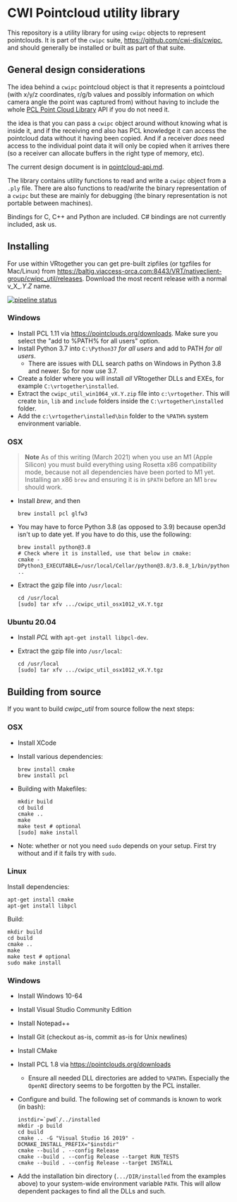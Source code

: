 # CWI Pointcloud utility library

This repository is a utility library for using `cwipc` objects to represent pointclouds. It is part of the `cwipc` suite, <https://github.com/cwi-dis/cwipc>, and should generally be installed or built as part of that suite. 

## General design considerations

The idea behind a `cwipc` pointcloud object is that it represents a pointcloud (with x/y/z coordinates, r/g/b values and possibly information on which camera angle the point was captured from) without having to include the whole [PCL Point Cloud Library](https://github.com/PointCloudLibrary/pcl) API if you do not need it.

the idea is that you can pass a `cwipc` object around without knowing what is inside it, and if the receiving end also has PCL knowledge it can access the pointcloud data without it having been copied. And if a receiver *does* need access to the individual point data it will only be copied when it arrives there (so a receiver can allocate buffers in the right type of memory, etc).

The current design document is in [pointcloud-api.md](pointcloud-api.md). 

The library contains utility functions to read and write a `cwipc` object from a `.ply` file. There are also functions to read/write the binary representation of a `cwipc` but these are mainly for debugging (the binary representation is not portable between machines).

Bindings for C, C++ and Python are included. C# bindings are not currently included, ask us.



## Installing

For use within VRtogether you can get pre-built zipfiles (or tgzfiles for Mac/Linux) from <https://baltig.viaccess-orca.com:8443/VRT/nativeclient-group/cwipc_util/releases>. Download the most recent release with a normal v_X_._Y_._Z_ name.

[![pipeline status](https://baltig.viaccess-orca.com:8443/VRT/nativeclient-group/cwipc_util/badges/master/pipeline.svg)](https://baltig.viaccess-orca.com:8443/VRT/nativeclient-group/cwipc_util/commits/master)

### Windows

- Install PCL 1.11 via <https://pointclouds.org/downloads>. Make sure you select the "add to %PATH% for all users" option.
- Install Python 3.7 into `C:\Python37` _for all users_ and add to PATH _for all users_.
	- There are issues with DLL search paths on Windows in Python 3.8 and newer. So for now use 3.7.
- Create a folder where you will install _all_ VRtogether DLLs and EXEs, for example `C:\vrtogether\installed`.
- Extract the `cwipc_util_win1064_vX.Y.zip` file into `c:\vrtogether`. This will create `bin`, `lib` and `include` folders inside the `C:\vrtogether\installed` folder.
- Add the `c:\vrtogether\installed\bin` folder to the `%PATH%` system environment variable.

### OSX

> **Note** As of this writing (March 2021) when you use an M1 (Apple Silicon) you must build everything using Rosetta x86 compatibility mode, because not all dependencies have been ported to M1 yet. Installing an x86 `brew` and ensuring it is in `$PATH` before an M1 `brew` should work.

- Install _brew_, and then 

  ```
  brew install pcl glfw3
  ```
  
- You may have to force Python 3.8 (as opposed to 3.9) because open3d isn't up to date yet. If you have to do this, use the following:

  ```
  brew install python@3.8
  # Check where it is installed, use that below in cmake:
  cmake -DPython3_EXECUTABLE=/usr/local/Cellar/python@3.8/3.8.8_1/bin/python3.8 ..
  ```
  
- Extract the gzip file into `/usr/local`:

  ```
  cd /usr/local
  [sudo] tar xfv .../cwipc_util_osx1012_vX.Y.tgz
  ```
  

### Ubuntu 20.04

- Install _PCL_ with `apt-get install libpcl-dev`.
- Extract the gzip file into `/usr/local`:

  ```
  cd /usr/local
  [sudo] tar xfv .../cwipc_util_osx1012_vX.Y.tgz
  ```

## Building from source

If you want to build _cwipc\_util_ from source follow the next steps:

### OSX

- Install XCode
- Install various dependencies:

  ```
  brew install cmake
  brew install pcl
  ```
  
- Building with Makefiles:

  ```
  mkdir build
  cd build
  cmake ..
  make
  make test # optional
  [sudo] make install
  ```
  
- Note: whether or not you need `sudo` depends on your setup. First try without and if it fails try with `sudo`.

### Linux

Install dependencies:

```
apt-get install cmake
apt-get install libpcl
```

Build:

  ```
  mkdir build
  cd build
  cmake ..
  make
  make test # optional
  sudo make install
  ```

### Windows


- Install Windows 10-64
- Install Visual Studio Community Edition
- Install Notepad++
- Install Git (checkout as-is, commit as-is for Unix newlines)
- Install CMake
- Install PCL 1.8 via <https://pointclouds.org/downloads>
	- Ensure all needed DLL directories are added to `%PATH%`. Especially the `OpenNI` directory seems to be forgotten by the PCL installer.
- Configure and build. The following set of commands is known to work (in bash):

  ```
  instdir=`pwd`/../installed
  mkdir -p build
  cd build
  cmake .. -G "Visual Studio 16 2019" -DCMAKE_INSTALL_PREFIX="$instdir" 
  cmake --build . --config Release
  cmake --build . --config Release --target RUN_TESTS
  cmake --build . --config Release --target INSTALL

  ```
- Add the installation bin directory (`.../DIR/installed` from the examples above) to your system-wide environment variable `PATH`. This will allow dependent packages to find all the DLLs and such.
 